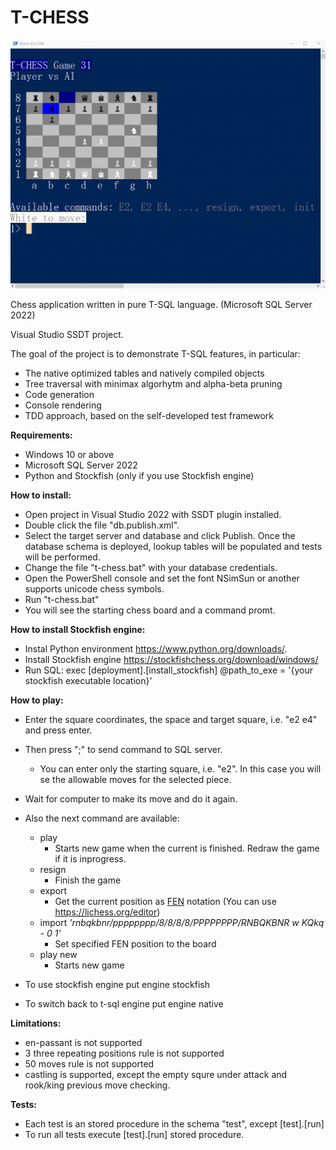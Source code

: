 # T-CHESS
![Screenshot in PowerShell](/screenshot.png)

Chess application written in pure T-SQL language. (Microsoft SQL Server 2022)

Visual Studio SSDT project.


The goal of the project is to demonstrate T-SQL features, in particular:
  - The native optimized tables and natively compiled objects
  - Tree traversal with minimax algorhytm and alpha-beta pruning
  - Code generation
  - Console rendering
  - TDD approach, based on the self-developed test framework

**Requirements:**

 - Windows 10 or above
 - Microsoft SQL Server 2022
 - Python and Stockfish (only if you use Stockfish engine)

**How to install:**

 - Open project in Visual Studio 2022 with SSDT plugin installed.
 - Double click the file "db.publish.xml". 
 - Select the target server and database and click Publish. Once the database schema is deployed, lookup tables will be populated and tests will be performed.
 - Change the file "t-chess.bat" with your database credentials.
 - Open the PowerShell console and set the font NSimSun or another supports unicode chess symbols.
 - Run "t-chess.bat"
 - You will see the starting chess board and a command promt. 

**How to install Stockfish engine:**

 - Instal Python environment https://www.python.org/downloads/. 
 - Install Stockfish engine https://stockfishchess.org/download/windows/
 - Run SQL:
	exec [deployment].[install_stockfish] @path_to_exe = '{your stockfish executable location}'

**How to play:**

 - Enter the square coordinates, the space and target square, i.e. "e2 e4" and press enter. 
 - Then press ";" to send command to SQL server.
	 - You can enter only the starting square, i.e. "e2". In this case you will se the allowable moves for the selected piece. 
 - Wait for computer to make its move and do it again.
 - Also the next command are available:
	- play
		- Starts new game when the current is finished. Redraw the game if it is inprogress.
	 - resign
		 - Finish the game
	 - export
		 - Get the current position as [FEN](https://en.wikipedia.org/wiki/Forsyth%E2%80%93Edwards_Notation) notation (You can use https://lichess.org/editor)
	 - import *'rnbqkbnr/pppppppp/8/8/8/8/PPPPPPPP/RNBQKBNR w KQkq - 0 1'*
		 - Set specified FEN position to the board
     - play new
		- Starts new game

 - To use stockfish engine put
	engine stockfish
 - To switch back to t-sql engine put
	engine native

**Limitations:**
 - en-passant is not supported
 - 3 three repeating positions rule is not supported
 - 50 moves rule is not supported
 - castling is supported, except the empty squre under attack and rook/king previous move checking.

**Tests:**
 - Each test is an stored procedure in the schema "test", except [test].[run]
 - To run all tests execute [test].[run] stored procedure.
